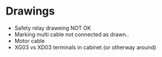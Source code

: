 
# Drawings
* Safety relay draweing NOT OK
* Marking multi cable not connected as drawn..
* Motor cable
* XG03 vs XD03 terminals in cabinet (or otherway around)

